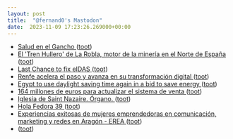 ```yaml
---
layout: post
title:  "@fernand0's Mastodon"
date:  2023-11-09 17:23:26.269000+00:00
---
```

*  [Salud en el Gancho ](https://saludenelgancho.blogspot.com/2023/10/jornada-brecha-digital-en-el-barrio-de.htm) ([toot](https://mastodon.social/@fernand0/111381748532330600))
*  [El 'Tren Hullero' de La Robla, motor de la minería en el Norte de España ](https://www.diariodevalderrueda.es/texto-diario/mostrar/4362851/tren-hullero-robla-motor-mineria-norte-espan) ([toot](https://mastodon.social/@fernand0/111381454305556800))
*  [Last Chance to fix eIDAS ](https://last-chance-for-eidas.org) ([toot](https://mastodon.social/@fernand0/111381329501248427))
*  [Renfe acelera el paso y avanza en su transformación digital ](https://www.europapress.es/economia/noticia-renfe-acelera-paso-avanza-transformacion-digital-20231101101746.htm) ([toot](https://mastodon.social/@fernand0/111380966589286935))
*  [Egypt to use daylight saving time again in a bid to save energy ](https://www.reuters.com/world/africa/egypt-use-daylight-saving-time-again-bid-save-energy-2023-03-01) ([toot](https://mastodon.social/@fernand0/111380515156792405))
*  [164 millones de euros para actualizar el sistema de venta ](https://www.renfe.com/es/es/grupo-renfe/comunicacion/renfe-al-dia/sala-de-prensa/renfe-invierte-164-millones-euros-para-actualizar-modernizar-sistema-venta-reserva-billete) ([toot](https://mastodon.social/@fernand0/111380332263530921))
*  [Iglesia de Saint Nazaire. Órgano. ](https://www.flickr.com/photos/fernand0/53304660958) ([toot](https://mastodon.social/@fernand0/111380329124584689))
*  [Hola Fedora 39 ](https://mastodon.social/@fernand0/111380236518347212) ([toot](https://mastodon.social/@fernand0/111380236518347212))
*  [Experiencias exitosas de mujeres emprendedoras en comunicación, marketing y redes en Aragón - EREA ](https://erea.aragonemprende.com/jornadas-inspiradora/experiencias-mujeres-aragon-jaca) ([toot](https://mastodon.social/@fernand0/111380190216102142))
*  [ ](https://mastodon.social/@macosas) ([toot](https://mastodon.social/@fernand0/111380081813990066))
